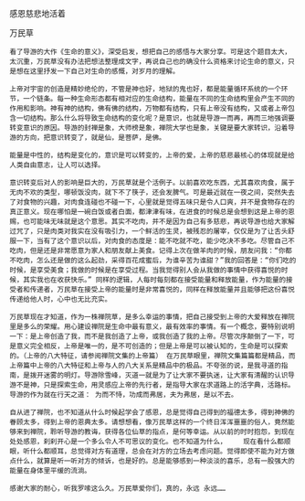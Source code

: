 感恩慈悲地活着

万民草


    看了导游的大作《生命的意义》，深受启发，想把自己的感悟与大家分享。可是这个题目太大，太沉重，万民草没有办法把想法整理成文字，再说自己也的确没什么资格来讨论生命的意义，只是想在这里抒发一下自己对生命的感慨，对岁月的理解。    

    上帝对宇宙的创造是精妙绝伦的，不管是神也好，地狱的鬼也好，都是能量循环系统的一个环节，一个链条。每一种生命形态都有相对应的生命结构，能量在不同的生命结构里会产生不同的作用和影响。神有神的结构，佛有佛的结构，万物都有结构，只有上帝没有结构，又或者上帝包含一切结构。那么什么将导致生命结构的变化呢？是意识，也就是导游一而再，再而三地强调要转变意识的原因。导游的封禅是象，大师榜是象，禅院大学也是象，关键是要大家转识，沿着导游的方向，把意识转变了，就是仙，是菩萨，是佛。

    能量是中性的，结构是变化的，意识是可以转变的，上帝的爱，上帝的慈悲最核心的体现就是给人类自由意志，让人可以选择。

    意识转变后对人的影响是巨大的，万民草就是个活例子。以前喜欢吃东西，尤其喜欢肉食，属于无肉不欢的类型，哪顿饭没肉，就下不了筷子，还会发脾气。可是最近就在一夜之间，突然失去了对食物的兴趣，对肉食连碰也不碰一下，心里就是觉得五味只是令人口爽，并不是食物存在的真正意义。现在哪怕是一碗白饭或者白面，都津津有味，在进食的时候总是会想到这是上帝的恩赐，也可能味无味就是这个意思。其实不吃肉，并不是因为自己有多慈悲，再说导游也给大家解过咒了，只是肉类对我实在没有吸引力，一个鲜活的生灵，被残忍的屠宰，仅仅是为了让舌头舒服一下，当有了这个意识以后，对肉食的态度是：能不吃就不吃，能少吃决不多吃。尽管自己不吃肉，但是还是非常愿意为家人和朋友献上美食。记得上次在做羊肉的时候，朋友问我：“你都不吃肉，怎么还是做的这么起劲，采得百花成蜜后，为谁辛苦为谁甜？”我的回答是：“你们吃的时候，是享受美食；我做的时候是在享受过程。当我觉得别人会从我做的事情中获得喜悦的时候，其实我也在收获快乐。” 同样的逻辑，人每时每刻都在接受能量和释放能量，作为能量的接受者和传递者，万民草在接受上帝的能量时是非常喜悦的，同样在释放能量并且能够把这份喜悦传递给他人时，心中也无比充实。

    万民草现在才知道，作为一株禅院草，是多么幸运的事情，把自己接受到上帝的大爱释放在禅院里是多么的荣耀。用心建设禅院是生命中最有意义，最有效率的事情。有一个概念，要特别说明一下：是上帝创造了我，而不是我创造了上帝，或我创造了我的上帝。尽管次序颠倒了一下，可是意义完全相反，上帝是唯一的，是不可创造的；但是上帝是可以被认知的，生命是可以探索的。（上帝的八大特征，请参阅禅院文集的上帝篇） 在万民草眼里，禅院文集篇篇都是精品，而上帝篇中上帝的八大特征和上帝与人的八大关系是精品中的极品。不夸张的说，是我寻道的指南，是拨开迷雾的明灯。导游除雪峰，灭道一就是为了让大家不要执迷，让大家有清醒的认识导游不是神，只是探索生命，用灵感应上帝的先行者，是指导大家在求道路上的活字典，活路标。导游的作为就在行天之道： 为而不恃，功成而弗居，夫为弗居，是以不去。

    自从进了禅院，也不知道从什么时候起学会了感恩，总是觉得自己得到的福德太多，得到神佛的眷顾太多，得到上帝的恩典太多。请想想看，像万民草这样的一个终日浑浑噩噩的俗人，竟然能够来到禅院，聆听导游的教诲，获得各位仙草的指点，是何等幸运。从以前的时时抱怨，到现在处处感恩，刹刹开心是一个多么令人不可思议的变化。也不知道为什么，    现在看什么都顺眼，听什么都顺耳，总觉得对方有道理，总会在对方的立场去考虑问题。觉得即使不能为对方做点什么，就算是听一听对方的倾诉，也是好的。总是能够感到一种淡淡的喜乐，总有一股强大的能量在身体里平缓的流淌。

    感谢大家的耐心，听我罗嗦这么久。万民草爱你们，真的，永远 永远……



